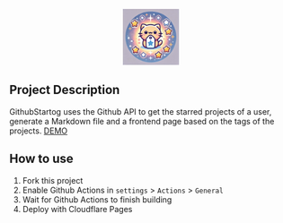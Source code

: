 <p align="center">
  <img src="web/public/icon.webp" alt="DEMO" width="100" height="100">
</p>

## Project Description

GithubStartog uses the Github API to get the starred projects of a user, generate a Markdown file and a frontend page based on the tags of the projects.
[DEMO](https://githubstartog.pages.dev/)

## How to use

1. Fork this project
2. Enable Github Actions in `settings` > `Actions` > `General`
3. Wait for Github Actions to finish building
4. Deploy with Cloudflare Pages